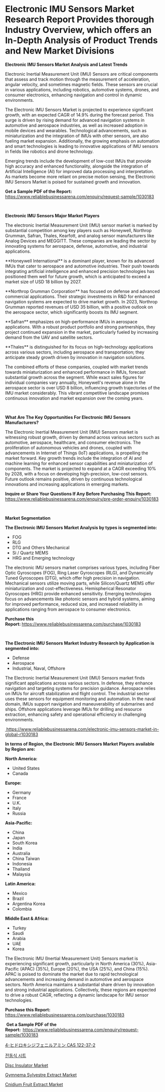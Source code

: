 <p><h1>Electronic IMU Sensors Market Research Report Provides thorough Industry Overview, which offers an In-Depth Analysis of Product Trends and New Market Divisions</h1></p><p><strong>Electronic IMU Sensors Market Analysis and Latest Trends</strong></p>
<p><p>Electronic Inertial Measurement Unit (IMU) Sensors are critical components that assess and track motion through the measurement of acceleration, angular velocity, and sometimes magnetic fields. These sensors are crucial in various applications, including robotics, automotive systems, drones, and consumer electronics, enhancing navigation and control in dynamic environments.</p><p>The Electronic IMU Sensors Market is projected to experience significant growth, with an expected CAGR of 14.9% during the forecast period. This surge is driven by rising demand for advanced navigation systems in automotive and aerospace industries, as well as increased adoption in mobile devices and wearables. Technological advancements, such as miniaturization and the integration of IMUs with other sensors, are also fueling market expansion. Additionally, the growing emphasis on automation and smart technologies is leading to innovative applications of IMU sensors in fields like robotics and drone technology.</p><p>Emerging trends include the development of low-cost IMUs that provide high accuracy and enhanced functionality, alongside the integration of Artificial Intelligence (AI) for improved data processing and interpretation. As markets become more reliant on precise motion sensing, the Electronic IMU Sensors Market is poised for sustained growth and innovation.</p></p>
<p><strong>Get a Sample PDF of the Report:&nbsp;</strong> <a href="https://www.reliablebusinessarena.com/enquiry/request-sample/1030183">https://www.reliablebusinessarena.com/enquiry/request-sample/1030183</a></p>
<p>&nbsp;</p>
<p><strong>Electronic IMU Sensors Major Market Players</strong></p>
<p><p>The electronic Inertial Measurement Unit (IMU) sensor market is marked by substantial competition among key players such as Honeywell, Northrop Grumman, Safran, Thales, Kearfott, and analog sensor manufacturers like Analog Devices and MEGGITT. These companies are leading the sector by innovating systems for aerospace, defense, automotive, and industrial applications.</p><p>**Honeywell International** is a dominant player, known for its advanced IMUs that cater to aerospace and automotive industries. Their push towards integrating artificial intelligence and enhanced precision technologies has positioned them well for future growth, which is anticipated to exceed a market size of USD 18 billion by 2027.</p><p>**Northrop Grumman Corporation** has focused on defense and advanced commercial applications. Their strategic investments in R&D for enhanced navigation systems are expected to drive market growth. In 2023, Northrop Grumman reported revenues of USD 35 billion, with a positive outlook on the aerospace sector, which significantly boosts its IMU segment.</p><p>**Safran** emphasizes on high-performance IMUs in aerospace applications. With a robust product portfolio and strong partnerships, they project continued expansion in the market, particularly fueled by increasing demand from the UAV and satellite sectors.</p><p>**Thales** is distinguished for its focus on high-technology applications across various sectors, including aerospace and transportation; they anticipate steady growth driven by innovation in navigation solutions.</p><p>The combined efforts of these companies, coupled with market trends towards miniaturization and enhanced performance in IMUs, forecast substantial growth across the segment. While exact sales figures for individual companies vary annually, Honeywell's revenue alone in the aerospace sector is over USD 8 billion, influencing growth trajectories of the IMU market considerably. This vibrant competitive landscape promises continuous innovation and market expansion over the coming years.</p></p>
<p>&nbsp;</p>
<p><strong>What Are The Key Opportunities For Electronic IMU Sensors Manufacturers?</strong></p>
<p><p>The Electronic Inertial Measurement Unit (IMU) Sensors market is witnessing robust growth, driven by demand across various sectors such as automotive, aerospace, healthcare, and consumer electronics. The proliferation of autonomous vehicles and drones, coupled with advancements in Internet of Things (IoT) applications, is propelling the market forward. Key growth trends include the integration of AI and machine learning for enhanced sensor capabilities and miniaturization of components. The market is projected to expand at a CAGR exceeding 10% by 2028, with a focus on developing high-precision, low-cost sensors. Future outlook remains positive, driven by continuous technological innovations and increasing applications in emerging markets.</p></p>
<p><strong>Inquire or Share Your Questions If Any Before Purchasing This Report:</strong> <a href="https://www.reliablebusinessarena.com/enquiry/pre-order-enquiry/1030183">https://www.reliablebusinessarena.com/enquiry/pre-order-enquiry/1030183</a></p>
<p>&nbsp;</p>
<p><strong>Market Segmentation</strong></p>
<p><strong>The Electronic IMU Sensors Market Analysis by types is segmented into:</strong></p>
<p><ul><li>FOG</li><li>RLG</li><li>DTG and Others Mechanical</li><li>Si / Quartz MEMS</li><li>HRG and Emerging technology</li></ul></p>
<p><p>The electronic IMU sensors market comprises various types, including Fiber Optic Gyroscopes (FOG), Ring Laser Gyroscopes (RLG), and Dynamically Tuned Gyroscopes (DTG), which offer high precision in navigation. Mechanical sensors utilize moving parts, while Silicon/Quartz MEMS offer miniaturization and cost-effectiveness. Hemispherical Resonator Gyroscopes (HRG) provide enhanced sensitivity. Emerging technologies focus on advancements like photonic sensors and hybrid systems, aiming for improved performance, reduced size, and increased reliability in applications ranging from aerospace to consumer electronics.</p></p>
<p><strong>Purchase this Report:&nbsp;</strong><a href="https://www.reliablebusinessarena.com/purchase/1030183">https://www.reliablebusinessarena.com/purchase/1030183</a></p>
<p>&nbsp;</p>
<p><strong>The Electronic IMU Sensors Market Industry Research by Application is segmented into:</strong></p>
<p><ul><li>Defense</li><li>Aerospace</li><li>Industrial, Naval, Offshore</li></ul></p>
<p><p>The Electronic Inertial Measurement Unit (IMU) Sensors market finds significant applications across various sectors. In defense, they enhance navigation and targeting systems for precision guidance. Aerospace relies on IMUs for aircraft stabilization and flight control. The industrial sector uses these sensors for equipment monitoring and automation. In the naval domain, IMUs support navigation and maneuverability of submarines and ships. Offshore applications leverage IMUs for drilling and resource extraction, enhancing safety and operational efficiency in challenging environments.</p></p>
<p><a href="https://www.reliablebusinessarena.com/electronic-imu-sensors-market-in-global-r1030183">&nbsp;https://www.reliablebusinessarena.com/electronic-imu-sensors-market-in-global-r1030183</a></p>
<p><strong>In terms of Region, the Electronic IMU Sensors Market Players available by Region are:</strong></p>
<p>
    <p> <strong> North America: </strong>
        <ul>
            <li>United States</li>
            <li>Canada</li>
        </ul>
        </p> 
    <p> <strong> Europe: </strong>
        <ul>
            <li>Germany</li>
            <li>France</li>
            <li>U.K.</li>
            <li>Italy</li>
            <li>Russia</li>
        </ul>
        </p> 
    <p> <strong> Asia-Pacific: </strong>
        <ul>
            <li>China</li>
            <li>Japan</li>
            <li>South Korea</li>
            <li>India</li>
            <li>Australia</li>
            <li>China Taiwan</li>
            <li>Indonesia</li>
            <li>Thailand</li>
            <li>Malaysia</li>
        </ul>
        </p> 
    <p> <strong> Latin America: </strong>
        <ul>
            <li>Mexico</li>
            <li>Brazil</li>
            <li>Argentina Korea</li>
            <li>Colombia</li>
        </ul>
        </p> 
    <p> <strong> Middle East & Africa: </strong>
        <ul>
            <li>Turkey</li>
            <li>Saudi</li>
            <li>Arabia</li>
            <li>UAE</li>
            <li>Korea</li>
        </ul>
    </p>
    </p>
<p><p>The Electronic IMU (Inertial Measurement Unit) Sensors market is experiencing significant growth, particularly in North America (30%), Asia-Pacific (APAC) (35%), Europe (20%), the USA (25%), and China (15%). APAC is poised to dominate the market due to rapid technological advancements and increasing demand in automotive and aerospace sectors. North America maintains a substantial share driven by innovation and strong industrial applications. Collectively, these regions are expected to drive a robust CAGR, reflecting a dynamic landscape for IMU sensor technologies.</p></p>
<p><strong>Purchase this Report: </strong><a href="https://www.reliablebusinessarena.com/purchase/1030183">https://www.reliablebusinessarena.com/purchase/1030183</a></p>
<p>&nbsp;<strong>Get a Sample PDF of the Report:&nbsp;&nbsp;</strong><a href="https://www.reliablebusinessarena.com/enquiry/request-sample/1030183">https://www.reliablebusinessarena.com/enquiry/request-sample/1030183</a></p>
<p><strong></strong></p>
<p><p><a href="https://medium.com/@bulahhamill83/4-%E3%83%92%E3%83%89%E3%83%AD%E3%82%AD%E3%82%B7%E3%82%B8%E3%83%95%E3%82%A7%E3%83%8B%E3%83%AB%E3%82%A2%E3%83%9F%E3%83%B3-cas-122-37-2-%E5%B8%82%E5%A0%B4-%E3%82%B0%E3%83%AD%E3%83%BC%E3%83%90%E3%83%AB%E5%B8%82%E5%A0%B4%E5%8B%95%E5%90%91%E3%81%A8%E5%B8%82%E5%A0%B4%E4%BA%88%E6%B8%AC-2024%E5%B9%B4-2031%E5%B9%B4-6a09fd4d2749">4-ヒドロキシジフェニルアミン CAS 122-37-2</a></p><p><a href="https://medium.com/@duncanbolton68/powered-seat-market-%EC%9D%98-%EA%B8%80%EB%A1%9C%EB%B2%8C-%EC%8B%9C%EC%9E%A5-%EA%B0%9C%EC%9A%94%EB%8A%94-%EC%A0%84-%EC%84%B8%EA%B3%84-%EB%B0%8F-%EC%A3%BC%EC%9A%94-%EC%8B%9C%EC%9E%A5%EC%9D%98-%EC%82%B0%EC%97%85%EC%97%90-%EC%98%81%ED%96%A5%EC%9D%84-%EB%AF%B8%EC%B9%98%EB%8A%94-%EC%A3%BC%EC%9A%94-%ED%8A%B8%EB%A0%8C%EB%93%9C%EC%97%90-%EB%8C%80%ED%95%9C-%EB%8F%85%ED%8A%B9%ED%95%9C-%EA%B4%80%EC%A0%90%EC%9D%84-%EC%A0%9C%EA%B3%B5%ED%95%A9%EB%8B%88%EB%8B%A4-29e2dad0424e">전동식 시트</a></p><p><a href="https://www.linkedin.com/pulse/how-regions-adapting-disc-insulator-market-global-trends-0nwse?trackingId=8JwnJyl0RJGEwoWQDrae0A%3D%3D">Disc Insulator Market</a></p><p><a href="https://issuu.com/reportprime-2/docs/gymnema-sylvestre-extract-market-si_d0b348ef2fb385">Gymnema Sylvestre Extract Market</a></p><p><a href="https://issuu.com/reportprime-2/docs/cnidium-fruit-extract-market-size-2_aa94b0532d496c">Cnidium Fruit Extract Market</a></p></p>
